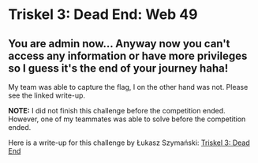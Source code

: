# Triskel 3: Dead End: Web 49
## You are admin now... Anyway now you can't access any information or have more privileges so I guess it's the end of your journey haha!

My team was able to capture the flag, I on the other hand was not. Please see the linked write-up.


**NOTE:** I did not finish this challenge before the competition ended. However, one of my teammates was able to solve before the competition ended.

Here is a write-up for this challenge by Łukasz Szymański: [Triskel 3: Dead End](https://szymanski.ninja/en/ctfwriteups/2021/norzhctf2021/triskel-3-dead-end/)
